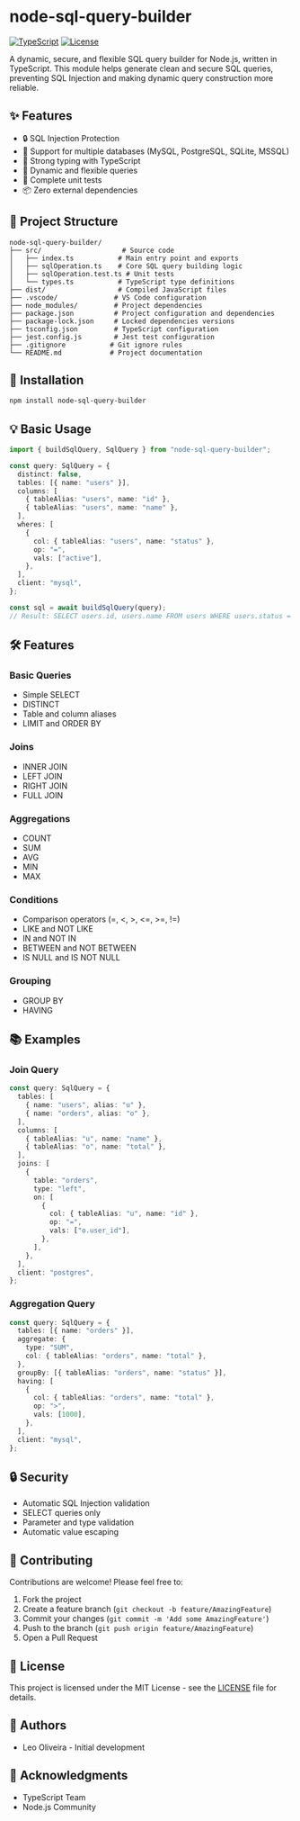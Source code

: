 # node-sql-query-builder

[![TypeScript](https://img.shields.io/badge/TypeScript-5.1.6-blue.svg)](https://www.typescriptlang.org/)
[![License](https://img.shields.io/badge/License-MIT-green.svg)](LICENSE)

A dynamic, secure, and flexible SQL query builder for Node.js, written in TypeScript. This module helps generate clean and secure SQL queries, preventing SQL Injection and making dynamic query construction more reliable.

## ✨ Features

- 🔒 SQL Injection Protection
- 📝 Support for multiple databases (MySQL, PostgreSQL, SQLite, MSSQL)
- 🎯 Strong typing with TypeScript
- 🔄 Dynamic and flexible queries
- 🧪 Complete unit tests
- 📦 Zero external dependencies

## 📁 Project Structure

```
node-sql-query-builder/
├── src/                    # Source code
│   ├── index.ts           # Main entry point and exports
│   ├── sqlOperation.ts    # Core SQL query building logic
│   ├── sqlOperation.test.ts # Unit tests
│   └── types.ts           # TypeScript type definitions
├── dist/                  # Compiled JavaScript files
├── .vscode/              # VS Code configuration
├── node_modules/         # Project dependencies
├── package.json          # Project configuration and dependencies
├── package-lock.json     # Locked dependencies versions
├── tsconfig.json         # TypeScript configuration
├── jest.config.js        # Jest test configuration
├── .gitignore           # Git ignore rules
└── README.md            # Project documentation
```

## 🚀 Installation

```bash
npm install node-sql-query-builder
```

## 💡 Basic Usage

```typescript
import { buildSqlQuery, SqlQuery } from "node-sql-query-builder";

const query: SqlQuery = {
  distinct: false,
  tables: [{ name: "users" }],
  columns: [
    { tableAlias: "users", name: "id" },
    { tableAlias: "users", name: "name" },
  ],
  wheres: [
    {
      col: { tableAlias: "users", name: "status" },
      op: "=",
      vals: ["active"],
    },
  ],
  client: "mysql",
};

const sql = await buildSqlQuery(query);
// Result: SELECT users.id, users.name FROM users WHERE users.status = 'active'
```

## 🛠️ Features

### Basic Queries

- Simple SELECT
- DISTINCT
- Table and column aliases
- LIMIT and ORDER BY

### Joins

- INNER JOIN
- LEFT JOIN
- RIGHT JOIN
- FULL JOIN

### Aggregations

- COUNT
- SUM
- AVG
- MIN
- MAX

### Conditions

- Comparison operators (=, <, >, <=, >=, !=)
- LIKE and NOT LIKE
- IN and NOT IN
- BETWEEN and NOT BETWEEN
- IS NULL and IS NOT NULL

### Grouping

- GROUP BY
- HAVING

## 📚 Examples

### Join Query

```typescript
const query: SqlQuery = {
  tables: [
    { name: "users", alias: "u" },
    { name: "orders", alias: "o" },
  ],
  columns: [
    { tableAlias: "u", name: "name" },
    { tableAlias: "o", name: "total" },
  ],
  joins: [
    {
      table: "orders",
      type: "left",
      on: [
        {
          col: { tableAlias: "u", name: "id" },
          op: "=",
          vals: ["o.user_id"],
        },
      ],
    },
  ],
  client: "postgres",
};
```

### Aggregation Query

```typescript
const query: SqlQuery = {
  tables: [{ name: "orders" }],
  aggregate: {
    type: "SUM",
    col: { tableAlias: "orders", name: "total" },
  },
  groupBy: [{ tableAlias: "orders", name: "status" }],
  having: [
    {
      col: { tableAlias: "orders", name: "total" },
      op: ">",
      vals: [1000],
    },
  ],
  client: "mysql",
};
```

## 🔒 Security

- Automatic SQL Injection validation
- SELECT queries only
- Parameter and type validation
- Automatic value escaping

## 🤝 Contributing

Contributions are welcome! Please feel free to:

1. Fork the project
2. Create a feature branch (`git checkout -b feature/AmazingFeature`)
3. Commit your changes (`git commit -m 'Add some AmazingFeature'`)
4. Push to the branch (`git push origin feature/AmazingFeature`)
5. Open a Pull Request

## 📄 License

This project is licensed under the MIT License - see the [LICENSE](LICENSE) file for details.

## 👥 Authors

- Leo Oliveira - Initial development

## 🙏 Acknowledgments

- TypeScript Team
- Node.js Community
